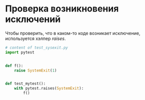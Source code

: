 # Проверка возникновения исключений

Чтобы проверить, что в каком-то коде возникает исключение, используется хэлпер *raises*.

```python
# content of test_sysexit.py
import pytest


def f():
    raise SystemExit(1)


def test_mytest():
    with pytest.raises(SystemExit):
        f()
```
